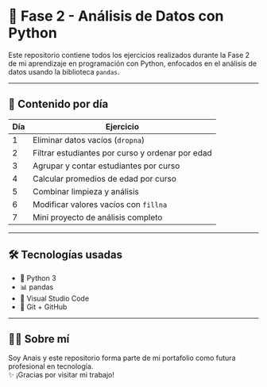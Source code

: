 # 📘 Fase 2 - Análisis de Datos con Python

Este repositorio contiene todos los ejercicios realizados durante la Fase 2 de mi aprendizaje en programación con Python, enfocados en el análisis de datos usando la biblioteca `pandas`.

---

## 📅 Contenido por día

| Día | Ejercicio                                       |
|-----|-------------------------------------------------|
| 1   | Eliminar datos vacíos (`dropna`)               |
| 2   | Filtrar estudiantes por curso y ordenar por edad |
| 3   | Agrupar y contar estudiantes por curso         |
| 4   | Calcular promedios de edad por curso           |
| 5   | Combinar limpieza y análisis                   |
| 6   | Modificar valores vacíos con `fillna`          |
| 7   | Mini proyecto de análisis completo             |

---

## 🛠️ Tecnologías usadas

- 🐍 Python 3
- 📊 pandas
- 🧠 Visual Studio Code
- 🐙 Git + GitHub

---

## 🙋‍♀️ Sobre mí
Soy Anais y este repositorio forma parte de mi portafolio como futura profesional en tecnología.  
✨ ¡Gracias por visitar mi trabajo!
